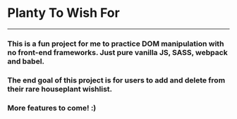 # Planty To Wish For
---
### This is a fun project for me to practice DOM manipulation with no front-end frameworks. Just pure vanilla JS, SASS, webpack and babel.

### The end goal of this project is for users to add and delete from their rare houseplant wishlist. 

### More features to come! :)

